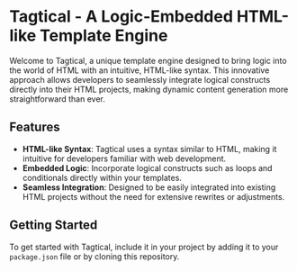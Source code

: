 # Tagtical - A Logic-Embedded HTML-like Template Engine

Welcome to Tagtical, a unique template engine designed to bring logic into the world of HTML with an intuitive, HTML-like syntax. This innovative approach allows developers to seamlessly integrate logical constructs directly into their HTML projects, making dynamic content generation more straightforward than ever.

## Features

- **HTML-like Syntax**: Tagtical uses a syntax similar to HTML, making it intuitive for developers familiar with web development.
- **Embedded Logic**: Incorporate logical constructs such as loops and conditionals directly within your templates.
- **Seamless Integration**: Designed to be easily integrated into existing HTML projects without the need for extensive rewrites or adjustments.

## Getting Started

To get started with Tagtical, include it in your project by adding it to your `package.json` file or by cloning this repository.